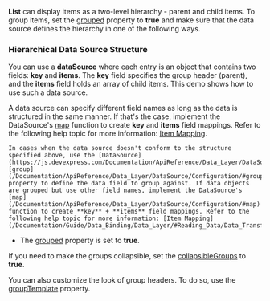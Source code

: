**List** can display items as a two-level hierarchy - parent and child items. To group items, set the [grouped](/Documentation/ApiReference/UI_Components/dxList/Configuration/#grouped) property to **true** and make sure that the data source defines the hierarchy in one of the following ways. 

### Hierarchical Data Source Structure

You can use a **dataSource** where each entry is an object that contains two fields: **key** and **items**. The **key** field specifies the group header (parent), and the **items** field holds an array of child items. This demo shows how to use such a data source.

A data source can specify different field names as long as the data is structured in the same manner. If that's the case, implement the DataSource's [map](/Documentation/ApiReference/Data_Layer/DataSource/Configuration/#map) function to create **key** and **items** field mappings. Refer to the following help topic for more information: [Item Mapping](/Documentation/Guide/Data_Binding/Data_Layer/#Reading_Data/Data_Transformation/Item_Mapping).

    In cases when the data source doesn't conform to the structure specified above, use the [DataSource](https://js.devexpress.com/Documentation/ApiReference/Data_Layer/DataSource/)'s [group](/Documentation/ApiReference/Data_Layer/DataSource/Configuration/#group) property to define the data field to group against. If data objects are grouped but use other field names, implement the DataSource's [map](/Documentation/ApiReference/Data_Layer/DataSource/Configuration/#map) function to create **key** + **items** field mappings. Refer to the following help topic for more information: [Item Mapping](/Documentation/Guide/Data_Binding/Data_Layer/#Reading_Data/Data_Transformation/Item_Mapping).

- The [grouped](/Documentation/ApiReference/UI_Components/dxList/Configuration/#grouped) property is set to **true**.    

If you need to make the groups collapsible, set the [collapsibleGroups](/Documentation/ApiReference/UI_Components/dxList/Configuration/#collapsibleGroups) to **true**. 

You can also customize the look of group headers. To do so, use the [groupTemplate](/Documentation/ApiReference/UI_Components/dxList/Configuration/#groupTemplate) property.
